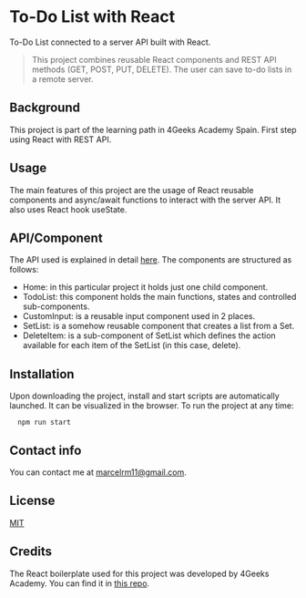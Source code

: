 # To-Do List with React

To-Do List connected to a server API built with React.

> This project combines reusable React components and REST API methods (GET, POST, PUT, DELETE). The user can save to-do lists in a remote server.

## Background

This project is part of the learning path in 4Geeks Academy Spain. First step using React with REST API.

## Usage

The main features of this project are the usage of React reusable components and async/await functions to interact with the server API. It also uses React hook useState.

## API/Component

The API used is explained in detail [here](http://assets.breatheco.de/apis/fake/todos/).
The components are structured as follows:
- Home: in this particular project it holds just one child component.
- TodoList: this component holds the main functions, states and controlled sub-components.
- CustomInput: is a reusable input component used in 2 places.
- SetList: is a somehow reusable component that creates a list from a Set.
- DeleteItem: is a sub-component of SetList which defines the action available for each item of the SetList (in this case, delete).

## Installation

Upon downloading the project, install and start scripts are automatically launched. It can be visualized in the browser.
To run the project at any time:

```
  npm run start
```

## Contact info

You can contact me at [marcelrm11@gmail.com](mailto:marcelrm11@gmail.com).

## License

[MIT](https://opensource.org/licenses/MIT)

## Credits

The React boilerplate used for this project was developed by 4Geeks Academy.
You can find it in [this repo](https://github.com/4GeeksAcademy/react-hello.git).
